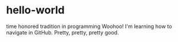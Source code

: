 # hello-world
time honored tradition in programming
Woohoo! I'm learning how to navigate in GitHub. Pretty, pretty, pretty good.
